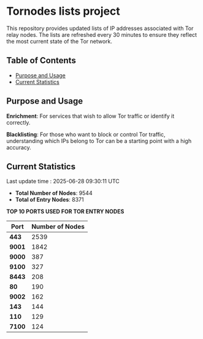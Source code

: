 # Tornodes lists project

This repository provides updated lists of IP addresses associated with Tor relay nodes. The lists are refreshed every 30 minutes to ensure they reflect the most current state of the Tor network.

## Table of Contents

- [Purpose and Usage](#purpose-and-usage)
- [Current Statistics](#current-statistics)


## Purpose and Usage

**Enrichment**: For services that wish to allow Tor traffic or identify it correctly.

**Blacklisting**: For those who want to block or control Tor traffic, understanding which IPs belong to Tor can be a starting point with a high accuracy.

## Current Statistics

Last update time : 2025-06-28 09:30:11 UTC

- **Total Number of Nodes**: 9544
- **Total of Entry Nodes**: 8371

**TOP 10 PORTS USED FOR TOR ENTRY NODES**

| **Port** | **Number of Nodes** |
|------|-----------------|
| **443**   | 2539  |
| **9001**   | 1842  |
| **9000**   | 387  |
| **9100**   | 327  |
| **8443**   | 208  |
| **80**   | 190  |
| **9002**   | 162  |
| **143**   | 144  |
| **110**   | 129  |
| **7100**   | 124  |

